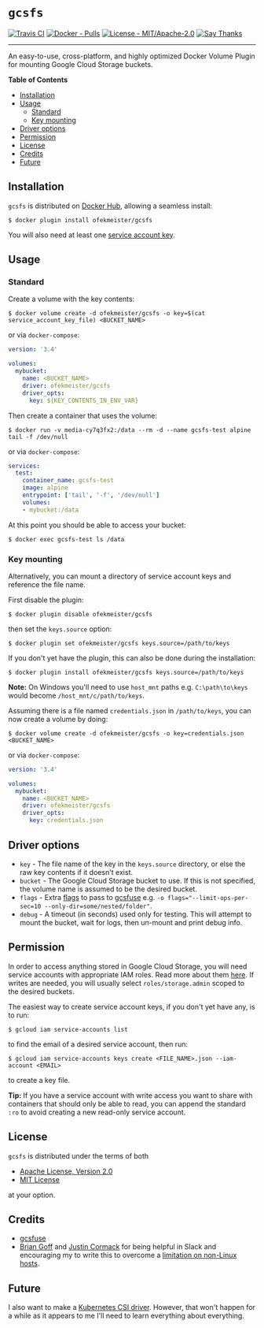 # `gcsfs`

[![Travis CI](https://api.travis-ci.com/ofek/docker-volume-gcs.svg?branch=master)](https://travis-ci.com/ofek/docker-volume-gcs)
[![Docker - Pulls](https://img.shields.io/docker/pulls/ofekmeister/gcsfs.svg)](https://hub.docker.com/r/ofekmeister/gcsfs)
[![License - MIT/Apache-2.0](https://img.shields.io/badge/license-MIT%2FApache--2.0-9400d3.svg)](https://choosealicense.com/licenses)
[![Say Thanks](https://img.shields.io/badge/say-thanks-ff69b4.svg)](https://saythanks.io/to/ofek)

-----

An easy-to-use, cross-platform, and highly optimized Docker Volume Plugin for mounting Google Cloud Storage buckets.

**Table of Contents**

- [Installation](#installation)
- [Usage](#usage)
  - [Standard](#standard)
  - [Key mounting](#key-mounting)
- [Driver options](#driver-options)
- [Permission](#permission)
- [License](#license)
- [Credits](#credits)
- [Future](#future)

## Installation

`gcsfs` is distributed on [Docker Hub](https://hub.docker.com/search), allowing a seamless install:

```console
$ docker plugin install ofekmeister/gcsfs
```

You will also need at least one [service account key](#permission).

## Usage

### Standard

Create a volume with the key contents:

```console
$ docker volume create -d ofekmeister/gcsfs -o key=$(cat service_account_key_file) <BUCKET_NAME>
```

or via `docker-compose`:

```yaml
version: '3.4'

volumes:
  mybucket:
    name: <BUCKET_NAME>
    driver: ofekmeister/gcsfs
    driver_opts:
      key: ${KEY_CONTENTS_IN_ENV_VAR}
```

Then create a container that uses the volume:

```console
$ docker run -v media-cy7q3fx2:/data --rm -d --name gcsfs-test alpine tail -f /dev/null
```

or via `docker-compose`:

```yaml
services:
  test:
    container_name: gcsfs-test
    image: alpine
    entrypoint: ['tail', '-f', '/dev/null']
    volumes:
    - mybucket:/data
```

At this point you should be able to access your bucket:

```console
$ docker exec gcsfs-test ls /data
```

### Key mounting

Alternatively, you can mount a directory of service account keys and reference the file name.

First disable the plugin:

```console
$ docker plugin disable ofekmeister/gcsfs
```

then set the `keys.source` option:

```console
$ docker plugin set ofekmeister/gcsfs keys.source=/path/to/keys
```

If you don't yet have the plugin, this can also be done during the installation:

```console
$ docker plugin install ofekmeister/gcsfs keys.source=/path/to/keys
```

**Note:** On Windows you'll need to use `host_mnt` paths e.g. `C:\path\to\keys` would become `/host_mnt/c/path/to/keys`.

Assuming there is a file named `credentials.json` in `/path/to/keys`, you can now create a volume by doing:

```console
$ docker volume create -d ofekmeister/gcsfs -o key=credentials.json <BUCKET_NAME>
```

or via `docker-compose`:

```yaml
version: '3.4'

volumes:
  mybucket:
    name: <BUCKET_NAME>
    driver: ofekmeister/gcsfs
    driver_opts:
      key: credentials.json
```

## Driver options

- `key` - The file name of the key in the `keys.source` directory, or else the raw key contents if it doesn't exist.
- `bucket` - The Google Cloud Storage bucket to use. If this is not specified, the volume name is assumed to be the desired bucket.
- `flags` - Extra [flags](https://github.com/ofek/docker-volume-gcs/blob/master/gcsfuse_flags) to
  pass to [gcsfuse][1] e.g. `-o flags="--limit-ops-per-sec=10 --only-dir=some/nested/folder"`.
- `debug` - A timeout (in seconds) used only for testing. This will attempt to mount the bucket, wait for logs, then un-mount and print debug info.

## Permission

In order to access anything stored in Google Cloud Storage, you will need service accounts with appropriate IAM
roles. Read more about them [here](https://cloud.google.com/iam/docs/understanding-service-accounts). If writes
are needed, you will usually select `roles/storage.admin` scoped to the desired buckets.

The easiest way to create service account keys, if you don't yet have any, is to run:

```console
$ gcloud iam service-accounts list
```

to find the email of a desired service account, then run:

```console
$ gcloud iam service-accounts keys create <FILE_NAME>.json --iam-account <EMAIL>
```

to create a key file.

**Tip:** If you have a service account with write access you want to share with containers that should only
be able to read, you can append the standard `:ro` to avoid creating a new read-only service account.

## License

`gcsfs` is distributed under the terms of both

- [Apache License, Version 2.0](https://choosealicense.com/licenses/apache-2.0)
- [MIT License](https://choosealicense.com/licenses/mit)

at your option.

## Credits

- [gcsfuse](1)
- [Brian Goff](https://github.com/cpuguy83) and [Justin Cormack](https://github.com/justincormack) for being helpful in Slack
  and encouraging my to write this to overcome a [limitation on non-Linux hosts](https://github.com/moby/moby/issues/39093).

## Future

I also want to make a [Kubernetes CSI driver](https://kubernetes-csi.github.io/docs). However, that
won't happen for a while as it appears to me I'll need to learn everything about everything.

[1]: https://github.com/GoogleCloudPlatform/gcsfuse
